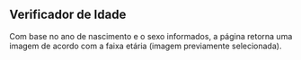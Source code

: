 ## Verificador de Idade

Com base no ano de nascimento e o sexo informados, a página retorna uma imagem de acordo com a faixa etária (imagem previamente selecionada).
